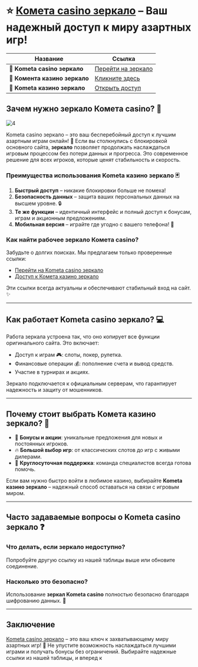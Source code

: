 # ⭐ [Комета casino зеркало](https://brandplay.link/tLG15CCb) – Ваш надежный доступ к миру азартных игр!  

| **Название**               | **Ссылка**                                   |
|----------------------------|----------------------------------------------|
| 🔗 **Kometa casino зеркало** | [Перейти на зеркало](https://brandplay.link/tLG15CCb) |
| 🔗 **Комента казино зеркало** | [Кликните здесь](https://brandplay.link/tLG15CCb) |
| 🔗 **Kometa казино зеркало** | [Открыть доступ](https://brandplay.link/tLG15CCb) |

## Зачем нужно зеркало Комета casino? 🎰  
![4](https://github.com/user-attachments/assets/8e300321-3faa-4017-ad4d-20fd27e5fa49)

Kometa casino зеркало – это ваш бесперебойный доступ к лучшим азартным играм онлайн! 💎 Если вы столкнулись с блокировкой основного сайта, **зеркало** позволяет продолжать наслаждаться игровым процессом без потери данных и прогресса. Это современное решение для всех игроков, которые ценят стабильность и скорость.

### Преимущества использования Kometa казино зеркало 🃏  
1. **Быстрый доступ** – никакие блокировки больше не помеха!  
2. **Безопасность данных** – защита ваших персональных данных на высшем уровне. 🔒  
3. **Те же функции** – идентичный интерфейс и полный доступ к бонусам, играм и акционным предложениям.  
4. **Мобильная версия** – играйте где угодно с вашего телефона! 📱  

### Как найти рабочее зеркало Комета casino?  
Забудьте о долгих поисках. Мы предлагаем только проверенные ссылки:  
- [Перейти на Kometa casino зеркало](https://brandplay.link/tLG15CCb)  
- [Доступ к Комета казино зеркало](https://brandplay.link/tLG15CCb)  

Эти ссылки всегда актуальны и обеспечивают стабильный вход на сайт. ✨

---

## Как работает Kometa casino зеркало? 💻  
Работа зеркала устроена так, что оно копирует все функции оригинального сайта. Это включает:  
- Доступ к играм 🎮: слоты, покер, рулетка.  
- Финансовые операции 💰: пополнение счета и вывод средств.  
- Участие в турнирах и акциях.  

Зеркало подключается к официальным серверам, что гарантирует надежность и защиту от мошенников.  

---

## Почему стоит выбрать Комета казино зеркало? 🌟  
- 🎁 **Бонусы и акции**: уникальные предложения для новых и постоянных игроков.  
- 🔥 **Большой выбор игр**: от классических слотов до игр с живыми дилерами.  
- 💬 **Круглосуточная поддержка**: команда специалистов всегда готова помочь.  

Если вам нужно быстро войти в любимое казино, выбирайте **Kometa казино зеркало** – надежный способ оставаться на связи с игровым миром.  

---

## Часто задаваемые вопросы о Kometa casino зеркало ❓  

### Что делать, если зеркало недоступно?  
Попробуйте другую ссылку из нашей таблицы выше или обновите соединение.  

### Насколько это безопасно?  
Использование **зеркал Kometa casino** полностью безопасно благодаря шифрованию данных. 🔐  

---

## Заключение  
[Kometa casino зеркало](https://brandplay.link/tLG15CCb) – это ваш ключ к захватывающему миру азартных игр! 💫 Не упустите возможность наслаждаться лучшими играми и получать бонусы без ограничений. Выбирайте надежные ссылки из нашей таблицы, и вперед к
